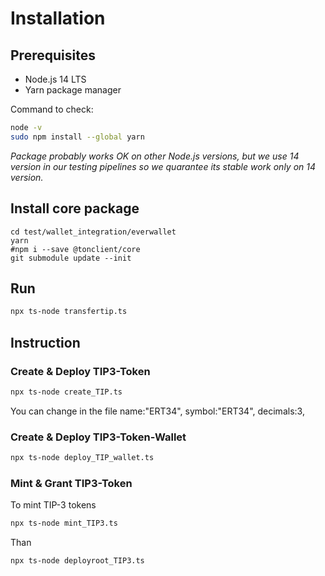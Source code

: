 # Installation

## Prerequisites

- Node.js 14 LTS
- Yarn package manager

Command to check:
```bash
node -v
sudo npm install --global yarn
```

*Package probably works OK on other Node.js versions, but we use 14 version in our testing pipelines so we quarantee its stable work only on 14 version.*

## Install core package

```shell script
cd test/wallet_integration/everwallet
yarn
#npm i --save @tonclient/core
git submodule update --init
```

## Run

```bash
npx ts-node transfertip.ts
```
## Instruction

### Create & Deploy TIP3-Token

``` bash
npx ts-node create_TIP.ts
```
You can change in the file
name:"ERT34",
symbol:"ERT34",
decimals:3,

### Create & Deploy TIP3-Token-Wallet

``` bash
npx ts-node deploy_TIP_wallet.ts
```
### Mint & Grant TIP3-Token

To mint TIP-3 tokens

``` bash
npx ts-node mint_TIP3.ts
```

Than

```bash
npx ts-node deployroot_TIP3.ts
```
